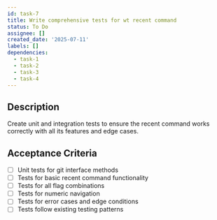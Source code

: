 ```yaml
---
id: task-7
title: Write comprehensive tests for wt recent command
status: To Do
assignee: []
created_date: '2025-07-11'
labels: []
dependencies:
  - task-1
  - task-2
  - task-3
  - task-4
---
```


## Description

Create unit and integration tests to ensure the recent command works correctly with all its features and edge cases.

## Acceptance Criteria

- [ ] Unit tests for git interface methods
- [ ] Tests for basic recent command functionality
- [ ] Tests for all flag combinations
- [ ] Tests for numeric navigation
- [ ] Tests for error cases and edge conditions
- [ ] Tests follow existing testing patterns
